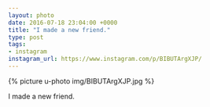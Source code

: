 ```yaml
---
layout: photo
date: 2016-07-18 23:04:00 +0000
title: "I made a new friend."
type: post
tags:
- instagram
instagram_url: https://www.instagram.com/p/BIBUTArgXJP/
---
```


{% picture u-photo img/BIBUTArgXJP.jpg %}

I made a new friend.
